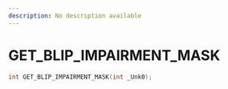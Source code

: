 ```yaml
---
description: No description available 
---
```


# GET_BLIP_IMPAIRMENT_MASK

```cpp
int GET_BLIP_IMPAIRMENT_MASK(int _Unk0);
```